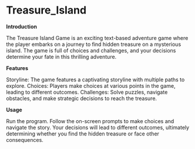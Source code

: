 # Treasure_Island

**Introduction**

The Treasure Island Game is an exciting text-based adventure game where the player embarks on a journey to find hidden treasure on a mysterious island. The game is full of choices and challenges, and your decisions determine your fate in this thrilling adventure.

**Features**

Storyline: The game features a captivating storyline with multiple paths to explore.
Choices: Players make choices at various points in the game, leading to different outcomes.
Challenges: Solve puzzles, navigate obstacles, and make strategic decisions to reach the treasure.

**Usage**

Run the program.
Follow the on-screen prompts to make choices and navigate the story.
Your decisions will lead to different outcomes, ultimately determining whether you find the hidden treasure or face other consequences.
